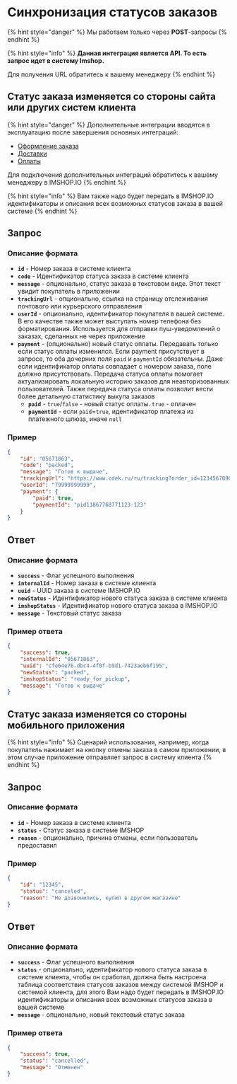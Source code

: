 # Синхронизация статусов заказов

{% hint style="danger" %}
Мы работаем только через **POST**-запросы
{% endhint %}

{% hint style="info" %}
**Данная интеграция является API. То есть запрос идет в систему Imshop.**

Для получения URL обратитесь к вашему менеджеру
{% endhint %}

## Статус заказа изменяется со стороны сайта или других систем клиента

{% hint style="danger" %}
Дополнительные интеграции вводятся в эксплуатацию после завершения основных интеграций:

* [Оформление заказа](../osnovnye-integracii/oformlenie-zakaza.md)
* [Доставки](../osnovnye-integracii/dostavki.md)
* [Оплаты](../osnovnye-integracii/oplaty.md)

Для подключения дополнительных интеграций обратитесь к вашему менеджеру в IMSHOP.IO
{% endhint %}

{% hint style="info" %}
Вам также надо будет передать в IMSHOP.IO идентификаторы и описания всех возможных статусов заказа в вашей системе
{% endhint %}

## Запрос

### Описание формата

* **`id`** - Номер заказа в системе клиента&#x20;
* **`code`** - Идентификатор статуса заказа в системе клиента
* **`message`** - опционально, статус заказа в текстовом виде. Этот текст увидит покупатель в приложении
* **`trackingUrl`** - опционально, ссылка на страницу отслеживания почтового или курьерского отправления
* **`userId`** - опционально, идентификатор покупателя в вашей системе. В его качестве также может выступать номер телефона без форматирования. Используется для отправки пуш-уведомлений о заказах, сделанных не через приложение
* **`payment`** - (опционально) новый статус оплаты. Передавать только если статус оплаты изменился. Если payment присутствует в запросе, то оба дочерних поля `paid` и `paymentId` обязательны. Даже если идентификатор оплаты совпадает с номером заказа, поле должно присутствовать. Передача статуса оплаты помогает актуализировать локальную историю заказов для неавторизованных пользователей. Также передача статуса оплаты позволит вести более детальную статистику выкупа заказов
  * **`paid`** - `true`/`false` - новый статус оплаты. `true` - оплачен
  * **`paymentId`** - если `paid`=`true`, идентификатор платежа из платежного шлюза, иначе `null`

### Пример

```json
{
    "id": "05671863",
    "code": "packed",
    "message": "Готов к выдаче",
    "trackingUrl": "https://www.cdek.ru/ru/tracking?order_id=1234567890",
    "userId": "79999999999",
    "payment": {
        "paid": true,
        "paymentId": "pid11867768771123-123"
    }
}
```

## Ответ

### Описание формата

* **`success`** - Флаг успешного выполнения
* **`internalId`** - Номер заказа в системе клиента
* **`uuid`** - UUID заказа в системе IMSHOP.IO
* **`newStatus`** - Идентификатор нового статуса заказа в системе клиента
* **`imshopStatus`** - Идентификатор нового статуса заказа в IMSHOP.IO
* **`message`** - Текстовый статус заказа

### Пример ответа

```json
{
    "success": true,
    "internalId": "05671863",
    "uuid": "cfe64e76-dbc4-4f0f-b9d1-7423aeb6f195",
    "newStatus": "packed",
    "imshopStatus": "ready_for_pickup",
    "message": "Готов к выдаче"
}
```

## Статус заказа изменяется со стороны мобильного приложения

{% hint style="info" %}
Сценарий использования, например, когда покупатель нажимает на кнопку отмены заказа в самом приложении, в этом случае приложение отправляет запрос в систему клиента
{% endhint %}

## Запрос

### Описание формата

* **`id`** - Номер заказа в системе клиента&#x20;
* **`status`** - Cтатус заказа в системе IMSHOP
* **`reason`** - опционально, причина отмены, если пользователь предоставил

### Пример

```json
{
    "id": "12345",
    "status": "canceled",
    "reason": "Не дозвонились, купил в другом магазине"
}
```

## Ответ

### Описание формата

* **`success`** - Флаг успешного выполнения
* **`status`** - опционально, идентификатор нового статуса заказа в системе клиента,  чтобы он сработал, должна быть настроена таблица соответствия статусов заказов между системой IMSHOP и системой клиента, для этого Вам надо будет передать в IMSHOP.IO идентификаторы и описания всех возможных статусов заказа в вашей системе
* **`message`** - опционально, новый текстовый статус заказа

### Пример ответа

```json
{
    "success": true,
    "status": "cancelled",
    "message": "Отменен"
}
```
